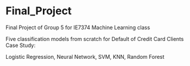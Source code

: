 # Final_Project
Final Project of Group 5 for IE7374 Machine Learning class

Five classification models from scratch for Default of Credit Card Clients Case Study: 

Logistic Regression, Neural Network, SVM, KNN, Random Forest
